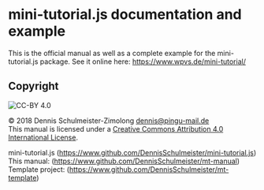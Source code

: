 mini-tutorial.js documentation and example
==========================================

This is the official manual as well as a complete example for the mini-tutorial.js
package. See it online here: https://www.wpvs.de/mini-tutorial/

Copyright
---------

![CC-BY 4.0](https://licensebuttons.net/l/by/4.0/88x31.png)

© 2018 Dennis Schulmeister-Zimolong <dennis@pingu-mail.de> <br/>
This manual is licensed under a
[Creative Commons Attribution 4.0 International License](https://creativecommons.org/licenses/by/4.0/).

mini-tutorial.js (https://www.github.com/DennisSchulmeister/mini-tutorial.js) <br/>
This manual: (https://www.github.com/DennisSchulmeister/mt-manual) <br/>
Template project: (https://www.github.com/DennisSchulmeister/mt-template) <br/>
